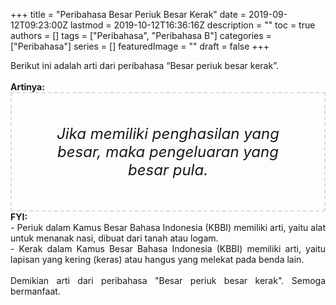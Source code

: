 +++
title = "Peribahasa Besar Periuk Besar Kerak"
date = 2019-09-12T09:23:00Z
lastmod = 2019-10-12T16:36:16Z
description = ""
toc = true
authors = []
tags = ["Peribahasa", "Peribahasa B"]
categories = ["Peribahasa"]
series = []
featuredImage = ""
draft = false
+++

<div dir="ltr" style="text-align: left;" trbidi="on"><div style="text-align: justify;">Berikut ini adalah arti dari peribahasa “Besar periuk besar kerak”.</div><br /><div style="text-align: justify;"><b>Artinya:</b></div><div style="border: 2px dashed #ddd; font-size: 24px; height: auto; margin: 0 auto; padding: 50px; text-align: center; width: auto;"><i>Jika memiliki penghasilan yang besar, maka pengeluaran yang besar pula.</i></div><div style="text-align: justify;"><b>FYI:</b><br />- Periuk dalam Kamus Besar Bahasa Indonesia (KBBI) memiliki arti, yaitu alat untuk menanak nasi, dibuat dari tanah atau logam.<br />- Kerak dalam Kamus Besar Bahasa Indonesia (KBBI) memiliki arti, yaitu lapisan yang kering (keras) atau hangus yang melekat pada benda lain.<br /><br /></div><div style="text-align: justify;">Demikian arti dari peribahasa "Besar periuk besar kerak". Semoga bermanfaat.</div></div>
